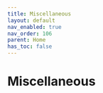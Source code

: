 ```yaml
---
title: Miscellaneous
layout: default
nav_enabled: true
nav_order: 106
parent: Home
has_toc: false
---
```

# Miscellaneous
